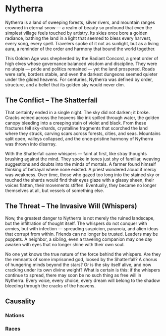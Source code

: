 # Nytherra

Nytherra is a land of sweeping forests, silver rivers, and mountain ranges crowned in eternal snow — a realm of beauty so profound that even the simplest village feels touched by artistry. Its skies once bore a golden radiance, bathing the land in a light that seemed to bless every harvest, every song, every spell. Travelers spoke of it not as sunlight, but as a living aura, a reminder of the order and harmony that bound the world together.

This Golden Age was shepherded by the Radiant Concord, a great order of high elves whose governance balanced wisdom and discipline. They were no utopia — pride and politics remained — yet the land prospered. Roads were safe, borders stable, and even the darkest dungeons seemed quieter under the gilded heavens. For centuries, Nytherra was defined by order, structure, and a belief that its golden sky would never dim.

## The Conflict – The Shatterfall

That certainty ended in a single night. The sky did not darken; it broke. Cracks veined across the heavens like ink spilled through water, the golden canopy bleeding into a creeping stain of violet and black. From these fractures fell sky-shards, crystalline fragments that scorched the land where they struck, carving scars across forests, cities, and seas. Mountains split open, valleys collapsed, and the once-pristine harmony of Nytherra was thrown into disarray.

With the Shatterfall came whispers — faint at first, like stray thoughts brushing against the mind. They spoke in tones just shy of familiar, weaving suggestions and doubts into the minds of mortals. A farmer found himself thinking of betrayal where none existed. A priest wondered aloud if mercy was weakness. Over time, those who gazed too long into the stained sky or touched the shards would find their eyes glaze with a glassy sheen, their voices flatten, their movements stiffen. Eventually, they became no longer themselves at all, but vessels of something else.

## The Threat – The Invasive Will (Whispers)

Now, the greatest danger to Nytherra is not merely the ruined landscape, but the infiltration of thought itself. The whispers do not conquer with armies, but with infection — spreading suspicion, paranoia, and alien ideas that corrupt from within. Friends can no longer be trusted. Leaders may be puppets. A neighbor, a sibling, even a traveling companion may one day awaken with eyes that no longer shine with their own soul.

No one yet knows the true nature of the force behind the whispers. Are they the remnants of some imprisoned god, loosed by the Shatterfall? A chorus of hungering minds beyond the stars? Or is the sky itself alive, and now cracking under its own divine weight? What is certain is this: if the whispers continue to spread, there may soon be no such thing as free will in Nytherra. Every voice, every choice, every dream will belong to the shadow bleeding through the cracks of the heavens.

## Causality
### Nations
### Races